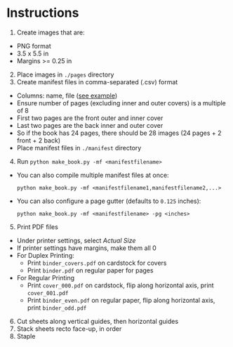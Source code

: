 # Instructions

1. Create images that are:
  * PNG format
  * 3.5 x 5.5 in
  * Margins >= 0.25 in
2. Place images in `./pages` directory
3. Create manifest files in comma-separated (.csv) format
  * Columns: name, file ([see example](manifest/test.csv))
  * Ensure number of pages (excluding inner and outer covers) is a multiple of 8
  * First two pages are the front outer and inner cover
  * Last two pages are the back inner and outer cover
  * So if the book has 24 pages, there should be 28 images (24 pages + 2 front + 2 back)
  * Place manifest files in `./manifest` directory
4. Run `python make_book.py -mf <manifestfilename>`
  * You can also compile multiple manifest files at once:

    ```
    python make_book.py -mf <manifestfilename1,manifestfilename2,...>
    ```

  * You can also configure a page gutter (defaults to `0.125` inches):

    ```
    python make_book.py -mf <manifestfilename> -pg <inches>
    ```

5. Print PDF files
  * Under printer settings, select *Actual Size*
  * If printer settings have margins, make them all 0
  * For Duplex Printing:
    * Print `binder_covers.pdf` on cardstock for covers
    * Print `binder.pdf` on regular paper for pages
  * For Regular Printing
    * Print `cover_000.pdf` on cardstock, flip along horizontal axis, print `cover_001.pdf`
    * Print `binder_even.pdf` on regular paper, flip along horizontal axis, print `binder_odd.pdf`
6. Cut sheets along vertical guides, then horizontal guides
7. Stack sheets recto face-up, in order
8. Staple
